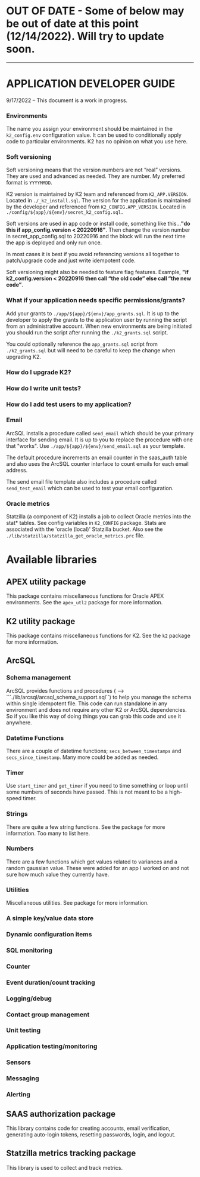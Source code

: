 
# OUT OF DATE - Some of below may be out of date at this point (12/14/2022). Will try to update soon.
----

# APPLICATION DEVELOPER GUIDE

9/17/2022 – This document is a work in progress.

### Environments

The name you assign your environment should be maintained in the ```k2_config.env``` configuration value. It can be used to conditionally apply code to particular environments. K2 has no opinion on what you use here. 

### Soft versioning

Soft versioning means that the version numbers are not “real” versions. They are used and advanced as needed. They are number. My preferred format is ```YYYYMMDD```.

K2 version is maintained by K2 team and referenced from ```K2_APP.VERSION```. Located in ```./_k2_install.sql```.
The version for the application is maintained by the developer and referenced from ```K2_CONFIG.APP_VERSION```. Located in ```./config/${app}/${env}/secret_k2_config.sql.```

Soft versions are used in app code or install code, something like this…**"do this if app_config.version < 20220916"**. Then change the version number in secret_app_config.sql to 20220916 and the block will run the next time the app is deployed and only run once.

In most cases it is best if you avoid referencing versions all together to patch/upgrade code and just write idempotent code.

Soft versioning might also be needed to feature flag features. Example, **"if k2_config.version < 20220916 then call “the old code” else call “the new code”**.

### What if your application needs specific permissions/grants?

Add your grants to ```./app/${app}/${env}/app_grants.sql```. It is up to the developer to apply the grants to the application user by running the script from an administrative account. When new environments are being initiated you should run the script after running the ```./k2_grants.sql``` script.

You could optionally reference the ```app_grants.sql``` script from ```./k2_grants.sql``` but will need to be careful to keep the change when upgrading K2.

### How do I upgrade K2?

### How do I write unit tests?

### How do I add test users to my application?

### Email

ArcSQL installs a procedure called ```send_email``` which should be your primary interface for sending email. It is up to you to replace the procedure with one that "works". Use ```./app/${app}/${env}/send_email.sql``` as your template.

The default procedure increments an email counter in the saas_auth table and also uses the ArcSQL counter interface to count emails for each email address.

The send email file template also includes a procedure called ```send_test_email``` which can be used to test your email configuration.

### Oracle metrics

Statzilla (a component of K2) installs a job to collect Oracle metrics into the stat* tables. See config variables in ```K2_CONFIG``` package. Stats are associated with the 'oracle (local)' Statzilla bucket. Also see the ```./lib/statzilla/statzilla_get_oracle_metrics.prc``` file.

# Available libraries

## APEX utility package

This package contains miscellaneous functions for Oracle APEX environments. See the ```apex_utl2``` package for more information.

## K2 utility package
This package contains miscellaneous functions for K2. See the ```k2``` package for more information.

## ArcSQL

### Schema  management
ArcSQL provides functions and procedures ( --> ```./lib/arcsql/arcsql_schema_support.sql``) to help you manage the schema within single idempotent file. This code can run standalone in any environment and does not require any other K2 or ArcSQL dependencies. So if you like this way of doing things you can grab this code and use it anywhere.

### Datetime Functions
There are a couple of datetime functions; ```secs_between_timestamps``` and ```secs_since_timestamp```. Many more could be added as needed. 

### Timer
Use ```start_timer``` and ```get_timer``` if you need to time something or loop until some numbers of seconds have passed. This is not meant to be a high-speed timer.

### Strings
There are quite a few string functions. See the package for more information. Too many to list here.

### Numbers 
There are a few functions which get values related to variances and a random gaussian value. These were added for an app I worked on and not sure how much value they currently have.

### Utilities
Miscellaneous utilities. See package for more information.

### A simple key/value data store
### Dynamic configuration items
### SQL monitoring
### Counter
### Event duration/count tracking
### Logging/debug
### Contact group management
### Unit testing
### Application testing/monitoring 
### Sensors
### Messaging
### Alerting

## SAAS authorization package

This library contains code for creating accounts, email verification, generating auto-login tokens, resetting passwords, login, and logout. 

## Statzilla metrics tracking package

This library is used to collect and track metrics.
